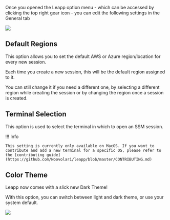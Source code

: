 Once you opened the Leapp option menu - which can be accessed by clicking the top right gear icon - you can edit the following settings in the General tab

![](../../images/screens/newuxui/leapp-options.png?style=center-img)

## Default Regions

This option allows you to set the default AWS or Azure region/location for every new session. 

Each time you create a new session, this will be the default region assigned to it. 
  
You can still change it if you need a different one, by selecting a different region while creating the session or by changing the region once a session is created.

## Terminal Selection

This option is used to select the terminal in which to open an SSM session. 

!!! Info

    This setting is currently only available on MacOS. If you want to contribute and add a new terminal for a specific OS, please refer to the [contributing guide](https://github.com/Noovolari/leapp/blob/master/CONTRIBUTING.md)

## Color Theme

Leapp now comes with a slick new Dark Theme! 

With this option, you can switch between light and dark theme, or use your system default.

![](../../images/screens/newuxui/leapp-dark.png?style=center-img)



